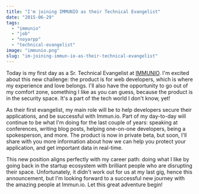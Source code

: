```yaml
---
title: "I'm joining IMMUNIO as their Technical Evangelist"
date: "2015-06-29"
tags: 
  - "immunio"
  - "job"
  - "noyarpp"
  - "technical-evangelist"
image: "immunio.png"
slug: "im-joining-immun-io-as-their-technical-evangelist"
---
```


Today is my first day as a Sr. Technical Evangelist at [IMMUNIO](https://www.immun.io/ "Immun.io website"). I'm excited about this new challenge: the product is for web developers, which is where my experience and love belongs. I'll also have the opportunity to go out of my comfort zone, something I like as you can guess, because the product is in the security space. It's a part of the tech world I don't know, yet!

As their first evangelist, my main role will be to help developers secure their applications, and be successful with Immun.io. Part of my day-to-day will continue to be what I'm doing for the last couple of years: speaking at conferences, writing blog posts, helping one-on-one developers, being a spokesperson, and more. The product is now in private beta, but soon, I'll share with you more information about how we can help you protect your application, and get important data in real-time.

This new position aligns perfectly with my career path: doing what I like by going back in the startup ecosystem with brilliant people who are disrupting their space. Unfortunately, it didn't work out for us at my last gig, hence this announcement, but I'm looking forward to a successful new journey with the amazing people at Immun.io. Let this great adventure begin!
